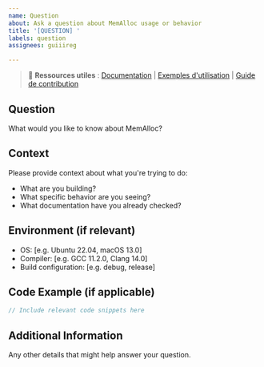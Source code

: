 ```yaml
---
name: Question
about: Ask a question about MemAlloc usage or behavior
title: '[QUESTION] '
labels: question
assignees: guiiireg

---
```


> 📖 **Ressources utiles** : [Documentation](../README.md) | [Exemples d'utilisation](../examples/) | [Guide de contribution](../CONTRIBUTING.md)

## Question
What would you like to know about MemAlloc?

## Context
Please provide context about what you're trying to do:
- What are you building?
- What specific behavior are you seeing?
- What documentation have you already checked?

## Environment (if relevant)
- OS: [e.g. Ubuntu 22.04, macOS 13.0]
- Compiler: [e.g. GCC 11.2.0, Clang 14.0]
- Build configuration: [e.g. debug, release]

## Code Example (if applicable)
```c
// Include relevant code snippets here
```

## Additional Information
Any other details that might help answer your question.
